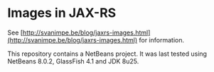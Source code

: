 # Images in JAX-RS

See [http://svanimpe.be/blog/jaxrs-images.html](http://svanimpe.be/blog/jaxrs-images.html) for information.

This repository contains a NetBeans project. It was last tested using NetBeans 8.0.2, GlassFish 4.1 and JDK 8u25.
